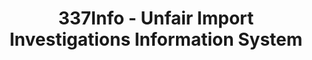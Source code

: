 ---
bigquery: https://console.cloud.google.com/bigquery?p=patents-public-data&d=usitc_investigations&page=dataset&project=sheets-management-319211
citation: US International Trade Commission 337Info Unfair Import Investigations Information
  System
contributors: US International Trade Comission
cost: None
description: US International Trade Commission 337Info Unfair Import Investigations
  Information System contains data on investigations done under Section 337. Section
  337 declares the infringement of certain statutory intellectual property rights
  and other forms of unfair competition in import trade to be unlawful practices.
  Most Section 337 investigations involve allegations of patent or registered trademark
  infringement.
documentation: FAQ and tutorial available on the site
last_edit: 04/09/2022, 19:34:54
location: https://pubapps2.usitc.gov/337external/
maintained_by: US International Trade Comission
schema_fields:
- aljAssigned
- cafcAppeals
- investigationTermDate
- finalIdOnViolationIssue
- finalDetViolation
- publication_number
- dateCreated
- id
- dateOfPublicationFrNotice
- ouiiParticipation
- teoProceedingInvolved
- markmanHearing
- patentNumber
- investigationType
- copyrightNumbers
- internalRemand
- title
- finalIdOnViolationDue
- startDateMarkmanHearing
- respondent
- lastUpdated
- dateComplaintFiled
- currentStatus
- gcAttorney
- investigationNo
- teoReliefGranted
- actualEndDateEvidHear
- ouiiAttorney
- patentNumbers
- scheduledEndDateEvidHear
- invUnfairAct
- teoIdDueDate
- trademarkNumbers
- currentActiveALJ
- complainant
- docketNo
- issueDateOtherNonFinal
- scheduledStartDateEvidHear
- endDateMarkmanHearing
- teoIdIssueDate
- finalDetNoViolation
- targetDate
- htsNumbers
- actualStartDateEvidHear
shortname: unfair_import_investigations
tags:
- import
- legal
- trade
timeframe: 2008-2021 (prior to 2008 downloadable as a JSON file)
title: 337Info - Unfair Import Investigations Information System
uuid: 2721f5ec-e599-4890-9265-9706719fc71e
---